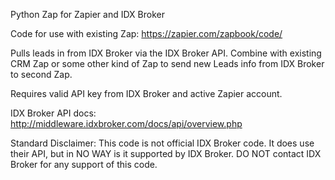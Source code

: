 Python Zap for Zapier and IDX Broker

Code for use with existing Zap: https://zapier.com/zapbook/code/

Pulls leads in from IDX Broker via the IDX Broker API. Combine with existing CRM Zap or some other kind of Zap to send new Leads info from IDX Broker to second Zap.

Requires valid API key from IDX Broker and active Zapier account.

IDX Broker API docs: http://middleware.idxbroker.com/docs/api/overview.php

Standard Disclaimer: This code is not official IDX Broker code. It does use their API, but in NO WAY is it supported by IDX Broker. DO NOT contact IDX Broker for any support of this code.
